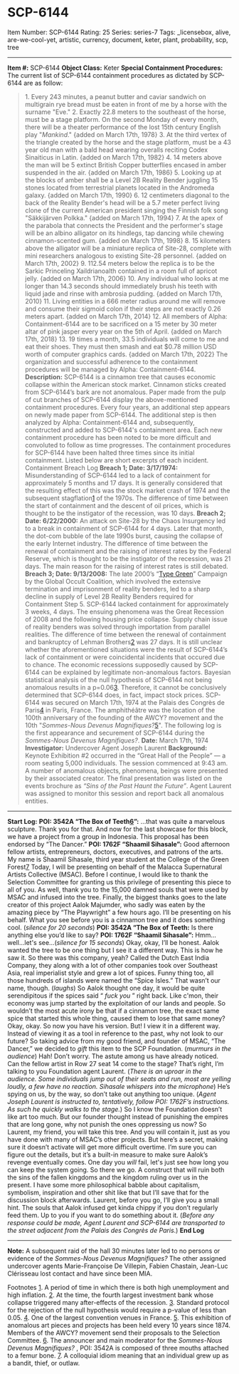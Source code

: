# SCP-6144
Item Number: SCP-6144
Rating: 25
Series: series-7
Tags: _licensebox, alive, are-we-cool-yet, artistic, currency, document, keter, plant, probability, scp, tree

---

**Item #:** SCP-6144
**Object Class:** Keter
**Special Containment Procedures:** The current list of SCP-6144 containment procedures as dictated by SCP-6144 are as follow:
> 1\. Every 243 minutes, a peanut butter and caviar sandwich on multigrain rye bread must be eaten in front of me by a horse with the surname "Eve."
> 2\. Exactly 22.8 meters to the southeast of the horse, must be a stage platform. On the second Monday of every month, there will be a theater performance of the lost 15th century English play "_Mankind_." {added on March 17th, 1978}
> 3\. At the third vertex of the triangle created by the horse and the stage platform, must be a 43 year old man with a bald head wearing overalls reciting Codex Sinaiticus in Latin. {added on March 17th, 1982}
> 4\. 14 meters above the man will be 5 extinct British Copper butterflies encased in amber suspended in the air. {added on March 17th, 1986}
> 5\. Looking up at the blocks of amber shall be a Level 2B Reality Bender juggling 15 stones located from terrestrial planets located in the Andromeda galaxy. {added on March 17th, 1990}
> 6\. 12 centimeters diagonal to the back of the Reality Bender's head will be a 5.7 meter perfect living clone of the current American president singing the Finnish folk song "Säkkijärven Polkka." {added on March 17th, 1994}
> 7\. At the apex of the parabola that connects the President and the performer's stage will be an albino alligator on its hindlegs, tap dancing while chewing cinnamon-scented gum. {added on March 17th, 1998}
> 8\. 15 kilometers above the alligator will be a miniature replica of Site-28, complete with mini researchers analogous to existing Site-28 personnel. {added on March 17th, 2002}
> 9\. 112.54 meters below the replica is to be the Sarkic Princeling Xaildrianoalth contained in a room full of apricot jelly. {added on March 17th, 2006}
> 10\. Any individual who looks at me longer than 14.3 seconds should immediately brush his teeth with liquid jade and rinse with ambrosia pudding. {added on March 17th, 2010}
> 11\. Living entities in a 666 meter radius around me will remove and consume their sigmoid colon if their steps are not exactly 0.26 meters apart. {added on March 17th, 2014}
> 12\. All members of Alpha: Containment-6144 are to be sacrificed on a 15 meter by 30 meter altar of pink jasper every year on the 5th of April. {added on March 17th, 2018}
> 13\. 19 times a month, 33.5 individuals will come to me and eat their shoes. They must then smash and eat $0.78 million USD worth of computer graphics cards. {added on March 17th, 2022}
The organization and successful adherence to the containment procedures will be managed by Alpha: Containment-6144.
**Description:** SCP-6144 is a cinnamon tree that causes economic collapse within the American stock market. Cinnamon sticks created from SCP-6144’s bark are not anomalous.
Paper made from the pulp of cut branches of SCP-6144 display the above-mentioned containment procedures. Every four years, an additional step appears on newly made paper from SCP-6144.
The additional step is then analyzed by Alpha: Containment-6144 and, subsequently, constructed and added to SCP-6144's containment area. Each new containment procedure has been noted to be more difficult and convoluted to follow as time progresses.
The containment procedures for SCP-6144 have been halted three times since its initial containment. Listed below are short excerpts of each incident.
> Containment Breach Log
> **Breach 1; Date: 3/17/1974:** Misunderstanding of SCP-6144 led to a lack of containment for approximately 5 months and 17 days. It is generally considered that the resulting effect of this was the stock market crash of 1974 and the subsequent stagflation[1](javascript:;) of the 1970s.
> The difference of time between the start of containment and the descent of oil prices, which is thought to be the instigator of the recession, was 10 days.
> **Breach 2; Date: 6/22/2000:** An attack on Site-28 by the Chaos Insurgency led to a break in containment of SCP-6144 for 4 days. Later that month, the dot-com bubble of the late 1990s burst, causing the collapse of the early Internet industry.
> The difference of time between the renewal of containment and the raising of interest rates by the Federal Reserve, which is thought to be the instigator of the recession, was 21 days. The main reason for the raising of interest rates is still debated.
> **Breach 3; Date: 9/13/2008:** The late 2000’s “[Type Green](https://scp-wiki.wikidot.com/goc-supplemental-humanoid-guide)” Campaign by the Global Occult Coalition, which involved the extensive termination and imprisonment of reality benders, led to a sharp decline in supply of Level 2B Reality Benders required for Containment Step 5. SCP-6144 lacked containment for approximately 3 weeks, 4 days.
> The ensuing phenomena was the Great Recession of 2008 and the following housing price collapse. Supply chain issue of reality benders was solved through importation from parallel realities.
> The difference of time between the renewal of containment and bankruptcy of Lehman Brothers[2](javascript:;) was 27 days.
It is still unclear whether the aforementioned situations were the result of SCP-6144’s lack of containment or were coincidental incidents that occured due to chance. The economic recessions supposedly caused by SCP-6144 can be explained by legitimate non-anomalous factors.
Bayesian statistical analysis of the null hypothesis of SCP-6144 not being anomalous results in a p=0.06[3](javascript:;). Therefore, it cannot be conclusively determined that SCP-6144 does, in fact, impact stock prices.
SCP-6144 was secured on March 17th, 1974 at the Palais des Congrès de Paris[4](javascript:;) in Paris, France. The amphithéâtre was the location of the 100th anniversary of the founding of the AWCY? movement and the 10th "_Sommes-Nous Devenus Magnifiques?_[5](javascript:;)".
The following log is the first appearance and securement of SCP-6144 during the _Sommes-Nous Devenus Magnifiques?_.
**Date:** March 17th, 1974
**Investigator:** Undercover Agent Joseph Laurent
**Background:** Keynote Exhibition #2 occurred in the “Great Hall of the People” — a room seating 5,000 individuals. The session commenced at 9:43 am. A number of anomalous objects, phenomena, beings were presented by their associated creator. The final presentation was listed on the events brochure as _“Sins of the Past Haunt the Future”_.
Agent Laurent was assigned to monitor this session and report back all anomalous entities.
* * *
**Start Log:**
**POI: 3542A “The Box of Teeth[6](javascript:;)”:** …that was quite a marvelous sculpture. Thank you for that. And now for the last showcase for this block, we have a project from a group in Indonesia. This proposal has been endorsed by “The Dancer.”
**POI: 1762F “Shaamil Sihasale”:** Good afternoon fellow artists, entrepreneurs, doctors, executives, and patrons of the arts. My name is Shaamil Sihasale, third year student at the College of the Green Forest[7](javascript:;)
Today, I will be presenting on behalf of the Malacca Supernatural Artists Collective (MSAC). Before I continue, I would like to thank the Selection Committee for granting us this privilege of presenting this piece to all of you.
As well, thank you to the 15,000 damned souls that were used by MSAC and infused into the tree. Finally, the biggest thanks goes to the late creator of this project Aalok Majumder, who sadly was eaten by the amazing piece by “The Playwright” a few hours ago. I’ll be presenting on his behalf.
What you see before you is a cinnamon tree and it does something cool. (_silence for 20 seconds_)
**POI: 3542A “The Box of Teeth:** Is there anything else you’d like to say?
**POI: 1762F “Shaamil Sihasale”:** Hmm…well…let's see…(_silence for 15 seconds_) Okay, okay, I’ll be honest. Aalok wanted the tree to be one thing but I see it a different way.
This is how he saw it. So there was this company, yeah? Called the Dutch East India Company, they along with a lot of other companies took over Southeast Asia, real imperialist style and grew a lot of spices. Funny thing too, all those hundreds of islands were named the “Spice Isles.” That wasn’t our name, though. (_laughs_)
So Aalok thought one day, it would be quite serendipitous if the spices said “ _fuck you_ ” right back. Like c'mon, their economy was jump started by the exploitation of our lands and people. So wouldn’t the most acute irony be that if a cinnamon tree, the exact same spice that started this whole thing, caused them to lose that same money?
Okay, okay. So now you have his version.
But! I view it in a different way. Instead of viewing it as a tool in reference to the past, why not look to our future? So taking advice from my good friend, and founder of MSAC, “The Dancer,” we decided to _gift_ this item to the SCP Foundation. (_murmurs in the audience_)
Hah! Don’t worry. The astute among us have already noticed. Can the fellow artist in Row 27 seat 14 come to the stage? That’s right, I’m talking to you Foundation agent Laurent.
(_There is an uproar in the audience. Some individuals jump out of their seats and run, most are yelling loudly, a few have no reaction. Sihasale whispers into the microphone_)
He’s spying on us, by the way, so don’t take out anything too unique.
(_Agent Joseph Laurent is instructed to, tentatively, follow POI: 1762F’s instructions. As such he quickly walks to the stage._)
So I know the Foundation doesn’t like art too much. But our founder thought instead of punishing the empires that are long gone, why not punish the ones oppressing us now?
So Laurent, my friend, you will take this tree. And you will contain it, just as you have done with many of MSAC’s other projects.
But here’s a secret, making sure it doesn’t activate will get more difficult overtime. I’m sure you can figure out the details, but it’s a built-in measure to make sure Aalok’s revenge eventually comes.
One day you _will_ fail, let's just see how long you can keep the system going.
So there we go. A construct that will ruin both the sins of the fallen kingdoms and the kingdom ruling over us in the present. I have some more philosophical babble about capitalism, symbolism, inspiration and other shit like that but I’ll save that for the discussion block afterwards.
Laurent, before you go, I’ll give you a small hint. The souls that Aalok infused get kinda chippy if you don’t regularly feed them. Up to you if you want to do something about it.
(_Before any response could be made, Agent Laurent and SCP-6144 are transported to the street adjacent from the Palais des Congrès de Paris_.)
**End Log**
* * *
**Note:** A subsequent raid of the hall 30 minutes later led to no persons or evidence of the _Sommes-Nous Devenus Magnifiques?_ The other assigned undercover agents Marie-Françoise De Villepin, Fabien Chastain, Jean-Luc Clérisseau lost contact and have since been MIA.
  
  

Footnotes
[1](javascript:;). A period of time in which there is both high unemployment and high inflation.
[2](javascript:;). At the time, the fourth largest investment bank whose collapse triggered many after-effects of the recession.
[3](javascript:;). Standard protocol for the rejection of the null hypothesis would require a p-value of less than 0.05.
[4](javascript:;). One of the largest convention venues in France.
[5](javascript:;). This exhibition of anomalous art pieces and projects has been held every 10 years since 1874. Members of the AWCY? movement send their proposals to the Selection Committee.
[6](javascript:;). The announcer and main moderator for the _Sommes-Nous Devenus Magnifiques?_ , POI: 3542A is composed of three mouths attached to a femur bone.
[7](javascript:;). A colloquial idiom meaning that an individual grew up as a bandit, thief, or outlaw.